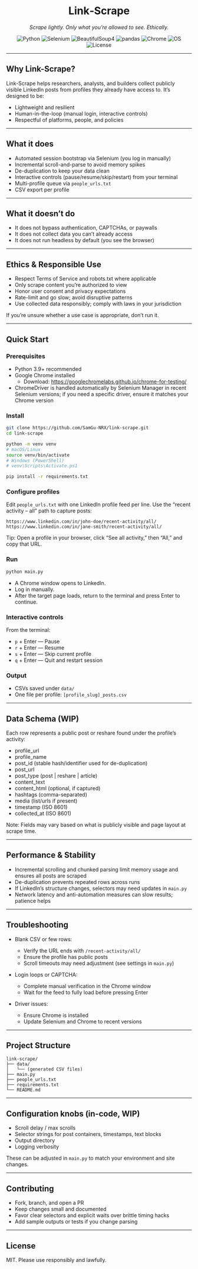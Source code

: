 <h1 align="center">Link‑Scrape</h1>
<p align="center"><em>Scrape lightly. Only what you’re allowed to see. Ethically.</em></p>

<p align="center">
  <img alt="Python" src="https://img.shields.io/badge/Python-3.9%2B-2B2B2B?logo=python&logoColor=FFE873&style=flat">
  <img alt="Selenium" src="https://img.shields.io/badge/Selenium-Automation-2B2B2B?logo=selenium&logoColor=43B02A&style=flat">
  <img alt="BeautifulSoup4" src="https://img.shields.io/badge/BeautifulSoup4-Parser-2B2B2B?style=flat">
  <img alt="pandas" src="https://img.shields.io/badge/pandas-Data%20Frames-2B2B2B?logo=pandas&logoColor=white&style=flat">
  <img alt="Chrome" src="https://img.shields.io/badge/Chrome-Required-2B2B2B?logo=googlechrome&logoColor=4285F4&style=flat">
  <img alt="OS" src="https://img.shields.io/badge/OS-macOS%20|%20Linux%20|%20Windows-2B2B2B?style=flat">
  <img alt="License" src="https://img.shields.io/badge/License-MIT-2B2B2B?style=flat">
</p>

---

## Why Link-Scrape?

Link-Scrape helps researchers, analysts, and builders collect publicly visible LinkedIn posts from profiles they already have access to. It’s designed to be:

- Lightweight and resilient
- Human-in-the-loop (manual login, interactive controls)
- Respectful of platforms, people, and policies

---

## What it does

- Automated session bootstrap via Selenium (you log in manually)
- Incremental scroll-and-parse to avoid memory spikes
- De-duplication to keep your data clean
- Interactive controls (pause/resume/skip/restart) from your terminal
- Multi-profile queue via `people_urls.txt`
- CSV export per profile

---

## What it doesn’t do

- It does not bypass authentication, CAPTCHAs, or paywalls
- It does not collect data you can’t already access
- It does not run headless by default (you see the browser)

---

## Ethics & Responsible Use

- Respect Terms of Service and robots.txt where applicable
- Only scrape content you’re authorized to view
- Honor user consent and privacy expectations
- Rate-limit and go slow; avoid disruptive patterns
- Use collected data responsibly; comply with laws in your jurisdiction

If you’re unsure whether a use case is appropriate, don’t run it.

---

## Quick Start

### Prerequisites
- Python 3.9+ recommended
- Google Chrome installed
  - Download: https://googlechromelabs.github.io/chrome-for-testing/
- ChromeDriver is handled automatically by Selenium Manager in recent Selenium versions; if you need a specific driver, ensure it matches your Chrome version

### Install

```bash
git clone https://github.com/SamGu-NRX/link-scrape.git
cd link-scrape

python -m venv venv
# macOS/Linux
source venv/bin/activate
# Windows (PowerShell)
# venv\Scripts\Activate.ps1

pip install -r requirements.txt
```

### Configure profiles

Edit `people_urls.txt` with one LinkedIn profile feed per line. Use the “recent activity – all” path to capture posts:

```text
https://www.linkedin.com/in/john-doe/recent-activity/all/
https://www.linkedin.com/in/jane-smith/recent-activity/all/
```

Tip: Open a profile in your browser, click “See all activity,” then “All,” and copy that URL.

### Run

```bash
python main.py
```

- A Chrome window opens to LinkedIn.
- Log in manually.
- After the target page loads, return to the terminal and press Enter to continue.

### Interactive controls

From the terminal:
- `p` + Enter — Pause
- `r` + Enter — Resume
- `s` + Enter — Skip current profile
- `q` + Enter — Quit and restart session

### Output

- CSVs saved under `data/`
- One file per profile: `[profile_slug]_posts.csv`

---

## Data Schema (WIP)

Each row represents a public post or reshare found under the profile’s activity:

- profile_url
- profile_name
- post_id (stable hash/identifier used for de-duplication)
- post_url
- post_type (post | reshare | article)
- content_text
- content_html (optional, if captured)
- hashtags (comma-separated)
- media (list/urls if present)
- timestamp (ISO 8601)
- collected_at (ISO 8601)

Note: Fields may vary based on what is publicly visible and page layout at scrape time.

---

## Performance & Stability

- Incremental scrolling and chunked parsing limit memory usage and ensures all posts are scraped
- De-duplication prevents repeated rows across runs
- If LinkedIn’s structure changes, selectors may need updates in `main.py`
- Network latency and anti-automation measures can slow results; patience helps

---

## Troubleshooting

- Blank CSV or few rows:
  - Verify the URL ends with `/recent-activity/all/`
  - Ensure the profile has public posts
  - Scroll timeouts may need adjustment (see settings in `main.py`)

- Login loops or CAPTCHA:
  - Complete manual verification in the Chrome window
  - Wait for the feed to fully load before pressing Enter

- Driver issues:
  - Ensure Chrome is installed
  - Update Selenium and Chrome to recent versions

---

## Project Structure

```text
link-scrape/
├── data/
│   └── (generated CSV files)
├── main.py
├── people_urls.txt
├── requirements.txt
└── README.md
```

---

## Configuration knobs (in-code, WIP)

- Scroll delay / max scrolls
- Selector strings for post containers, timestamps, text blocks
- Output directory
- Logging verbosity

These can be adjusted in `main.py` to match your environment and site changes.

---

## Contributing

- Fork, branch, and open a PR
- Keep changes small and documented
- Favor clear selectors and explicit waits over brittle timing hacks
- Add sample outputs or tests if you change parsing

---

## License

MIT. Please use responsibly and lawfully.
